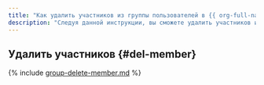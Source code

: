 ```yaml
---
title: "Как удалить участников из группы пользователей в {{ org-full-name }}"
description: "Следуя данной инструкции, вы сможете удалить участников из группы пользователей в {{ org-name }}." 
---
```


## Удалить участников {#del-member}

{% include [group-delete-member.md](../../_includes/organization/group-delete-member.md) %}